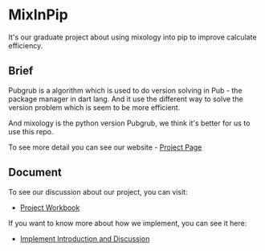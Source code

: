 # MixInPip
It's our graduate project about using mixology into pip to improve calculate efficiency.

## Brief
Pubgrub is a algorithm which is used to do version solving in Pub - the package manager in dart lang. And it use the different way to solve the version problem which is seem to be more efficient.

And mixology is the python version Pubgrub, we think it's better for us to use this repo.

To see more detail you can see our website - [Project Page](https://ohmybuggg.github.io/MixInPip/index.html)

## Document
To see our discussion about our project, you can visit:
- [Project Workbook](https://docs.google.com/document/d/15k5uhwIcesZzHWds4AHivoLRjjXrtjEt4CXS7MZNAU0/edit?usp=sharing)

If you want to know more about how we implement, you can see it here:
- [Implement Introduction and Discussion](https://hackmd.io/@ohmybug/ByBAECuBD)